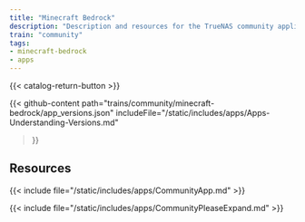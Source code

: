 ```yaml
---
title: "Minecraft Bedrock"
description: "Description and resources for the TrueNAS community application called Minecraft Bedrock."
train: "community"
tags:
- minecraft-bedrock
- apps
---
```


{{< catalog-return-button >}}

{{< github-content 
    path="trains/community/minecraft-bedrock/app_versions.json"
	includeFile="/static/includes/apps/Apps-Understanding-Versions.md"
>}}

## Resources

{{< include file="/static/includes/apps/CommunityApp.md" >}}

{{< include file="/static/includes/apps/CommunityPleaseExpand.md" >}}

<!--
<div class="docs-sections">

{{< doc-card title="<appname> Deployments" link="/resources/"
descr="How to deploy and configure the <appname> app." >}}

</div>
-->
